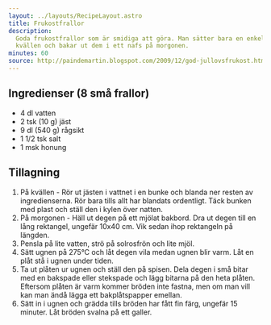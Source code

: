 ```yaml
---
layout: ../layouts/RecipeLayout.astro
title: Frukostfrallor
description:
  Goda frukostfrallor som är smidiga att göra. Man sätter bara en enkel deg på
  kvällen och bakar ut dem i ett nafs på morgonen.
minutes: 60
source: http://paindemartin.blogspot.com/2009/12/god-jullovsfrukost.html
---
```


## Ingredienser (8 små frallor)

- 4 dl vatten
- 2 tsk (10 g) jäst
- 9 dl (540 g) rågsikt
- 1 1/2 tsk salt
- 1 msk honung

## Tillagning

1. På kvällen - Rör ut jästen i vattnet i en bunke och blanda ner resten av
   ingredienserna. Rör bara tills allt har blandats ordentligt. Täck bunken med
   plast och ställ den i kylen över natten.
1. På morgonen - Häll ut degen på ett mjölat bakbord. Dra ut degen till en lång
   rektangel, ungefär 10x40 cm. Vik sedan ihop rektangeln på längden.
1. Pensla på lite vatten, strö på solrosfrön och lite mjöl.
1. Sätt ugnen på 275°C och låt degen vila medan ugnen blir varm. Låt en plåt stå
   i ugnen under tiden.
1. Ta ut plåten ur ugnen och ställ den på spisen. Dela degen i små bitar med en
   bakspade eller stekspade och lägg bitarna på den heta plåten. Eftersom plåten
   är varm kommer bröden inte fastna, men om man vill kan man ändå lägga ett
   bakplåtspapper emellan.
1. Sätt in i ugnen och grädda tills bröden har fått fin färg, ungefär 15 minuter.
   Låt bröden svalna på ett galler.
